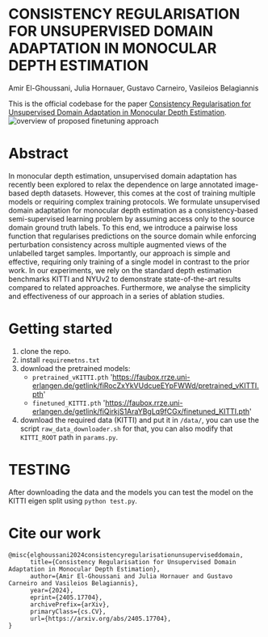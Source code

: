# CONSISTENCY REGULARISATION FOR UNSUPERVISED DOMAIN ADAPTATION IN MONOCULAR DEPTH ESTIMATION
Amir El-Ghoussani, Julia Hornauer, Gustavo Carneiro, Vasileios Belagiannis 

This is the official codebase for the paper [Consistency Regularisation for Unsupervised Domain Adaptation in Monocular Depth Estimation](https://arxiv.org/abs/2405.17704).
![overview of proposed finetuning approach](https://arxiv.org/html/2405.17704v1/extracted/5624780/overview.png "overview")
# Abstract 
In monocular depth estimation, unsupervised domain adaptation has recently been explored to relax the dependence on large annotated image-based depth datasets. However, this comes at the cost of training multiple models or requiring complex training protocols. We formulate unsupervised domain adaptation for monocular depth estimation as a consistency-based semi-supervised learning problem by assuming access only to the source domain ground truth labels. To this end, we introduce a pairwise loss function that regularises predictions on the source domain while enforcing perturbation consistency across multiple augmented views of the unlabelled target samples. Importantly, our approach is simple and effective, requiring only training of a single model in contrast to the prior work. In our experiments, we rely on the standard depth estimation benchmarks KITTI and NYUv2 to demonstrate state-of-the-art results compared to related approaches. Furthermore, we analyse the simplicity and effectiveness of our approach in a series of ablation studies. 

# Getting started
1. clone the repo.
2. install `requiremetns.txt`
3. download the pretrained models:
    - `pretrained_vKITTI.pth` 'https://faubox.rrze.uni-erlangen.de/getlink/fiRocZxYkVUdcueEYpFWWd/pretrained_vKITTI.pth'
    - `finetuned_KITTI.pth` 'https://faubox.rrze.uni-erlangen.de/getlink/fiQirkjS1AraYBgLq9fCGx/finetuned_KITTI.pth'
4. download the required data (KITTI) and put it in `/data/`, you can use the script `raw_data_downloader.sh` for that, you can also modify that `KITTI_ROOT` path in `params.py`.

<!-- 3. download the pretrained models by running `download_model.py` (puts the checkpoints under the `/checkpoints` directory)
4. download the KITTI and vKITTI data by running `download_data.py` -->
# TESTING   
After downloading the data and the models you can test the model on the KITTI eigen split using `python test.py`.
# Cite our work 
```
@misc{elghoussani2024consistencyregularisationunsuperviseddomain,
      title={Consistency Regularisation for Unsupervised Domain Adaptation in Monocular Depth Estimation}, 
      author={Amir El-Ghoussani and Julia Hornauer and Gustavo Carneiro and Vasileios Belagiannis},
      year={2024},
      eprint={2405.17704},
      archivePrefix={arXiv},
      primaryClass={cs.CV},
      url={https://arxiv.org/abs/2405.17704}, 
}
```